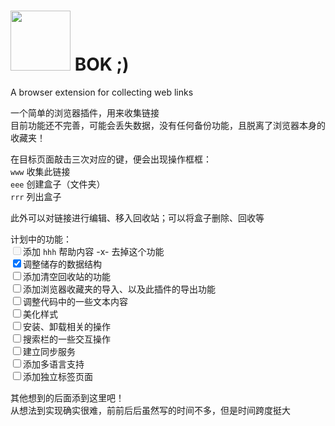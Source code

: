 # <image src="./imgs/icons/128.png" width="96"> BOK ;)
A browser extension for collecting web links

一个简单的浏览器插件，用来收集链接  
目前功能还不完善，可能会丢失数据，没有任何备份功能，且脱离了浏览器本身的收藏夹！  

在目标页面敲击三次对应的键，便会出现操作框框：  
`www` 收集此链接  
`eee` 创建盒子（文件夹）  
`rrr` 列出盒子  

此外可以对链接进行编辑、移入回收站；可以将盒子删除、回收等  

计划中的功能：  
<input type="checkbox" disabled>添加 `hhh` 帮助内容 -x- 去掉这个功能  
<input type="checkbox" checked>调整储存的数据结构  
<input type="checkbox">添加清空回收站的功能  
<input type="checkbox">添加浏览器收藏夹的导入、以及此插件的导出功能  
<input type="checkbox">调整代码中的一些文本内容  
<input type="checkbox">美化样式  
<input type="checkbox">安装、卸载相关的操作  
<input type="checkbox">搜索栏的一些交互操作  
<input type="checkbox">建立同步服务  
<input type="checkbox">添加多语言支持  
<input type="checkbox">添加独立标签页面  

其他想到的后面添到这里吧！  
从想法到实现确实很难，前前后后虽然写的时间不多，但是时间跨度挺大  